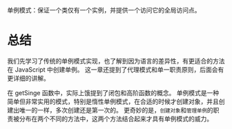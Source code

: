 单例模式：保证一个类仅有一个实例，并提供一个访问它的全局访问点。

# 总结

我们先学习了传统的单例模式实现，也了解到因为语言的差异性，有更适合的方法在 JavaScript 中创建单例。
这一章还提到了代理模式和单一职责原则，后面会有更详细的讲解。

在 getSinge 函数中，实际上饿提到了闭包和高阶函数的概念。
单例模式是一种简单但非常实用的模式，特别是惰性单例模式，在合适的时候才创建对象，并且创建出唯一的一样，多次创建还是第一次的。
更奇妙的是，`创建对象`和`管理单例`的职责被分布在两个不同的方法中，这两个方法结合起来才具有单例模式的威力。
